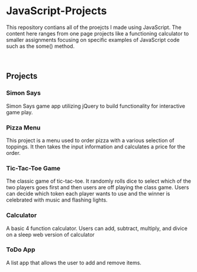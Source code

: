 # JavaScript-Projects
 
This repository contians all of the proejcts I made using JavaScript. 
The content here ranges from one page projects like a functioning calculator to smaller assignments
focusing on specific examples of JavaScript code such as the some() method.

<br>

## Projects

### Simon Says
Simon Says game app utilizing jQuery to build functionality for interactive game play.

### Pizza Menu
This project is a menu used to order pizza with a various selection of toppings. It then takes the input information and calculates a price for the order.

### Tic-Tac-Toe Game
The classic game of tic-tac-toe. It randomly rolls dice to select which of the two players goes first
and then users are off playing the class game. Users can decide which token each player wants to use and the winner is celebrated with music and flashing lights.

### Calculator
A basic 4 function calculator. Users can add, subtract, multiply, and divice on a sleep web version
of calculator

### ToDo App
A list app that allows the user to add and remove items.
